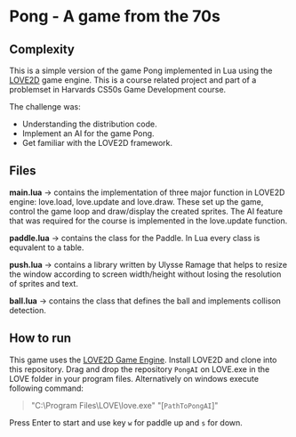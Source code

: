 # Pong - A game from the 70s
## Complexity
This is a simple version of the game Pong implemented in Lua using the [LOVE2D](https://love2d.org/) game engine. This is a course related project and part of a problemset in Harvards CS50s Game Development course.

The challenge was:
* Understanding the distribution code. 
* Implement an AI for the game Pong. 
* Get familiar with the LOVE2D framework. 

## Files
**main.lua** &rarr; 
contains the implementation of three major function in LOVE2D engine: love.load, love.update and love.draw. These set up the game, control the game loop and draw/display the created sprites. The AI feature that was required for the course is implemented in the love.update function.

**paddle.lua** &rarr; 
contains the class for the Paddle. In Lua every class is equvalent to a table.

**push.lua** &rarr;
contains a library written by Ulysse Ramage that helps to resize the window according to screen width/height without losing the resolution of sprites and text.

**ball.lua** &rarr; 
contains the class that defines the ball and implements collison detection.

## How to run
This game uses the [LOVE2D Game Engine](https://love2d.org/). Install LOVE2D and clone into this repository. Drag and drop the repository `PongAI` on LOVE.exe in the LOVE folder in your program files. Alternatively on windows execute following command:
>"C:\Program Files\LOVE\love.exe" "[`PathToPongAI`]"

Press Enter to start and use key `w` for paddle up and `s` for down. 